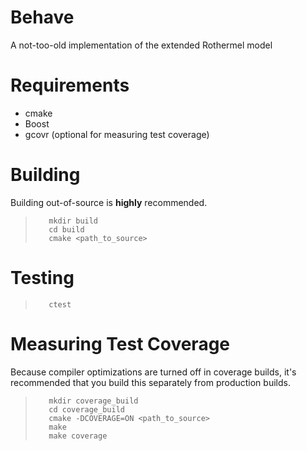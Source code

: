 # Behave
A not-too-old implementation of the extended Rothermel model

# Requirements
* cmake
* Boost
* gcovr (optional for measuring test coverage)

# Building
Building out-of-source is **highly** recommended.
>        mkdir build
>        cd build
>        cmake <path_to_source>

# Testing
>        ctest

# Measuring Test Coverage
Because compiler optimizations are turned off in coverage builds, it's recommended that you build this separately from production builds.

>        mkdir coverage_build
>        cd coverage_build
>        cmake -DCOVERAGE=ON <path_to_source>
>        make 
>        make coverage
